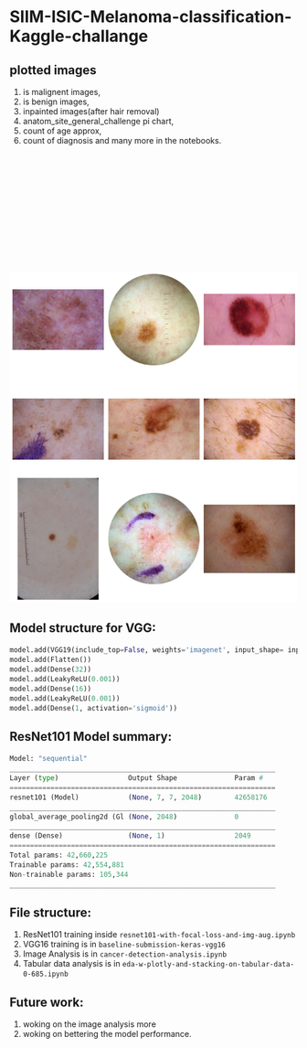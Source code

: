 # SIIM-ISIC-Melanoma-classification-Kaggle-challange

## plotted images
1. is malignent images, 
2. is benign images,
3. inpainted images(after hair removal)
4. anatom_site_general_challenge pi chart,
5. count of age approx, 
6. count of diagnosis and many more in the notebooks.

<br>
<pre>
<img src="imgs/__results___11_1.png" width="900"> <img src="imgs/__results___12_1.png" width="900"> <img src="imgs/__results___16_1.png" width="900"> <img src="imgs/Screenshot (1000).png" width="900"> <img src="imgs/Screenshot (1001).png" width="900"><img src="imgs/Screenshot (1002).png" width="900"><img src="imgs/Screenshot (1003).png" width="900">
</pre>

## Model structure for VGG:
```python
model.add(VGG19(include_top=False, weights='imagenet', input_shape= inputShape))
model.add(Flatten())
model.add(Dense(32))
model.add(LeakyReLU(0.001))
model.add(Dense(16))
model.add(LeakyReLU(0.001))
model.add(Dense(1, activation='sigmoid'))
```

## ResNet101 Model summary:
```python
Model: "sequential"
_________________________________________________________________
Layer (type)                 Output Shape              Param #   
=================================================================
resnet101 (Model)            (None, 7, 7, 2048)        42658176  
_________________________________________________________________
global_average_pooling2d (Gl (None, 2048)              0         
_________________________________________________________________
dense (Dense)                (None, 1)                 2049      
=================================================================
Total params: 42,660,225
Trainable params: 42,554,881
Non-trainable params: 105,344
_________________________________________________________________

``` 

## File structure:
1) ResNet101 training inside `resnet101-with-focal-loss-and-img-aug.ipynb`
2) VGG16 training is in `baseline-submission-keras-vgg16`
3) Image Analysis is in `cancer-detection-analysis.ipynb` 
4) Tabular data analysis is in `eda-w-plotly-and-stacking-on-tabular-data-0-685.ipynb`

## Future work:
1. woking on the image analysis more
2. woking on bettering the model performance.
